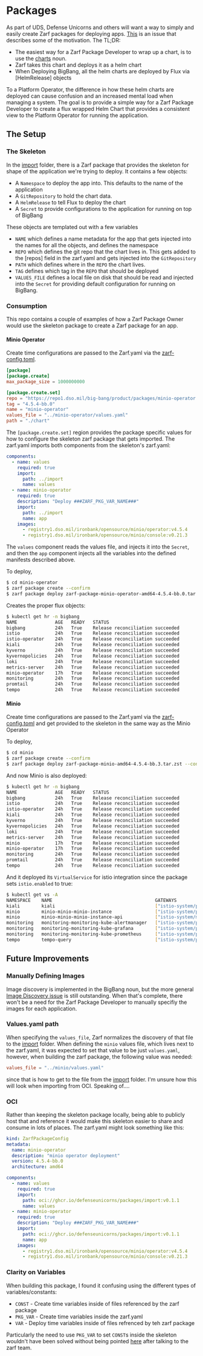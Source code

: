 # Packages

As part of UDS, Defense Unicorns and others will want a way to simply and easily create Zarf packages for deploying apps.  [This](https://github.com/defenseunicorns/zarf/issues/1092) is an issue that describes some of the motivation.  The TL;DR:

* The easiest way for a Zarf Package Developer to wrap up a chart, is to use the [charts](https://docs.zarf.dev/docs/user-guide/zarf-schema#components--charts) noun.
* Zarf takes this chart and deploys it as a helm chart
* When Deploying BigBang, all the helm charts are deployed by Flux via [HelmRelease] objects


To a Platform Operator, the difference in how these helm charts are deployed can cause confusion and an increased mental load when managing a system.  The goal is to provide a simple way for a Zarf Package Developer to create a flux wrapped Helm Chart that provides a consistent view to the Platform Operator for running the application.

## The Setup

### The Skeleton

In the [import](./import/) folder, there is a Zarf package that provides the skeleton for shape of the application we're trying to deploy.  It contains a few objects:

* A `Namespace` to deploy the app into.  This defaults to the name of the application
* A `GitRepository` to hold the chart data.  
* A `HelmRelease` to tell Flux to deploy the chart
* A `Secret` to provide configurations to the application for running on top of BigBang

These objects are templated out with a few variables

* `NAME` which defines a name metadata for the app that gets injected into the names for all the objects, and defines the namespace
* `REPO` which defines the git repo that the chart lives in.  This gets added to the [repos] field in the zarf.yaml and gets injected into the `GitRepository`
* `PATH` which defines where in the `REPO` the chart lives.
* `TAG` defines which tag in the `REPO` that should be deployed
* `VALUES_FILE` defines a local file on disk that should be read and injected into the `Secret` for providing default configuration for running on BigBang.


### Consumption

This repo contains a couple of examples of how a Zarf Package Owner would use the skeleton package to create a Zarf package for an app.

#### Minio Operator

Create time configurations are passed to the Zarf.yaml via the [zarf-config.toml](./minio-operator/zarf-config.toml).

```toml
[package]
[package.create]
max_package_size = 1000000000

[package.create.set]
repo = "https://repo1.dso.mil/big-bang/product/packages/minio-operator.git"
tag = "4.5.4-bb.0"
name = "minio-operator"
values_file = "../minio-operator/values.yaml"
path = "./chart"
```


The `[package.create.set]` region provides the package specific values for how to configure the skeleton zarf package that gets imported.  The zarf.yaml imports both components from the skeleton's zarf.yaml:

```yaml
components:
  - name: values
    required: true
    import:
      path: ../import
      name: values
  - name: minio-operator
    required: true  
    description: "Deploy ###ZARF_PKG_VAR_NAME###"
    import:
      path: ../import
      name: app
    images:
      - registry1.dso.mil/ironbank/opensource/minio/operator:v4.5.4
      - registry1.dso.mil/ironbank/opensource/minio/console:v0.21.3
```

The `values` component reads the values file, and injects it into the `Secret`, and then the `app` component injects all the variables into the defined manifests described above.

To deploy,

```bash
$ cd minio-operator
$ zarf package create --confirm
$ zarf package deploy zarf-package-minio-operator-amd64-4.5.4-bb.0.tar.zst --confirm
```

Creates the proper flux objects:

```bash
$ kubectl get hr -n bigbang
NAME              AGE   READY   STATUS
bigbang           24h   True    Release reconciliation succeeded
istio             24h   True    Release reconciliation succeeded
istio-operator    24h   True    Release reconciliation succeeded
kiali             24h   True    Release reconciliation succeeded
kyverno           24h   True    Release reconciliation succeeded
kyvernopolicies   24h   True    Release reconciliation succeeded
loki              24h   True    Release reconciliation succeeded
metrics-server    24h   True    Release reconciliation succeeded
minio-operator    17h   True    Release reconciliation succeeded
monitoring        24h   True    Release reconciliation succeeded
promtail          24h   True    Release reconciliation succeeded
tempo             24h   True    Release reconciliation succeeded
```

#### Minio

Create time configurations are passed to the Zarf.yaml via the [zarf-config.toml](./minio/zarf-config.toml) and get provided to the skeleton in the same way as the Minio Operator

To deploy,

```bash
$ cd minio
$ zarf package create --confirm
$ zarf package deploy zarf-package-minio-amd64-4.5.4-bb.3.tar.zst --confirm
```

And now Minio is also deployed:

```bash
$ kubectl get hr -n bigbang
NAME              AGE   READY   STATUS
bigbang           24h   True    Release reconciliation succeeded
istio             24h   True    Release reconciliation succeeded
istio-operator    24h   True    Release reconciliation succeeded
kiali             24h   True    Release reconciliation succeeded
kyverno           24h   True    Release reconciliation succeeded
kyvernopolicies   24h   True    Release reconciliation succeeded
loki              24h   True    Release reconciliation succeeded
metrics-server    24h   True    Release reconciliation succeeded
minio             17h   True    Release reconciliation succeeded
minio-operator    17h   True    Release reconciliation succeeded
monitoring        24h   True    Release reconciliation succeeded
promtail          24h   True    Release reconciliation succeeded
tempo             24h   True    Release reconciliation succeeded
```

And it deployed its `VirtualService` for istio integration since the package sets `istio.enabled` to true:

```bash
$ kubectl get vs -A        
NAMESPACE    NAME                                      GATEWAYS                  HOSTS                          AGE
kiali        kiali                                     ["istio-system/public"]   ["kiali.bigbang.dev"]          24h
minio        minio-minio-minio-instance                ["istio-system/public"]   ["minio.bigbang.dev"]          17h
minio        minio-minio-minio-instance-api            ["istio-system/main"]     ["minio-api.bigbang.dev"]      17h
monitoring   monitoring-monitoring-kube-alertmanager   ["istio-system/public"]   ["alertmanager.bigbang.dev"]   24h
monitoring   monitoring-monitoring-kube-grafana        ["istio-system/public"]   ["grafana.bigbang.dev"]        24h
monitoring   monitoring-monitoring-kube-prometheus     ["istio-system/public"]   ["prometheus.bigbang.dev"]     24h
tempo        tempo-query                               ["istio-system/public"]   ["tracing.bigbang.dev"]        24h
```


## Future Improvements

### Manually Defining Images

Image discovery is implemented in the BigBang noun, but the more general [Image Discovery issue](https://github.com/defenseunicorns/zarf/issues/337) is still outstanding.  When that's complete, there won't be a need for the Zarf Package Developer to manually specifiy the images for each application.


### Values.yaml path

When specifying the `values_file`, Zarf normalizes the discovery of that file to the [import](./import/) folder.  When defining the `minio` values file, which lives next to the zarf.yaml, it was expected to set that value to be just `values.yaml`, however, when building the zarf package, the following value was needed:

```toml
values_file = "../minio/values.yaml"
```

since that is how to get to the file from the [import](./import/) folder.  I'm unsure how this will look when importing from OCI.  Speaking of....

### OCI

Rather than keeping the skeleton package locally, being able to publicly host that and reference it would make this skeleton easier to share and consume in lots of places.  The zarf.yaml might look something like this:

```yaml
kind: ZarfPackageConfig
metadata:
  name: minio-operator
  description: "minio operator deployment"
  version: 4.5.4-bb.0
  architecture: amd64 

components:
  - name: values
    required: true
    import:
      path: oci://ghcr.io/defenseunicorns/packages/import:v0.1.1
      name: values
  - name: minio-operator
    required: true  
    description: "Deploy ###ZARF_PKG_VAR_NAME###"
    import:
      path: oci://ghcr.io/defenseunicorns/packages/import:v0.1.1
      name: app
    images:
      - registry1.dso.mil/ironbank/opensource/minio/operator:v4.5.4
      - registry1.dso.mil/ironbank/opensource/minio/console:v0.21.3
```

### Clarity on Variables

When building this package, I found it confusing using the different types of variables/constants:

* `CONST` - Create time variables inside of files referenced by the zarf package
* `PKG_VAR` - Create time variables inside the zarf.yaml
* `VAR` - Deploy time variables inside of files refrenced by teh zarf package

Particularly the need to use `PKG_VAR` to set `CONST`s inside the skeleton wouldn't have been solved without being pointed [here](https://github.com/defenseunicorns/zarf/blob/main/packages/zarf-agent/zarf.yaml#L6-L8) after talking to the zarf team.